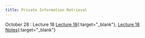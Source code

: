 ```yaml
---
title: Private Information Retrieval
---
```


October 28
: Lecture 18
  [Lecture 18](slides/Lecture18.pptx){:target="_blank"}, [Lecture 18 Notes](notes/L17Notes.pdf){:target="_blank"} 

